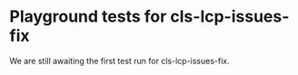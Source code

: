 # Playground tests for cls-lcp-issues-fix
We are still awaiting the first test run for cls-lcp-issues-fix.
